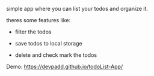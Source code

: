 simple app where you can list your todos and organize it.

theres some features like:

* filter the todos

* save todos to local storage

* delete and check mark the todos

Demo: https://devpadd.github.io/todoList-App/
